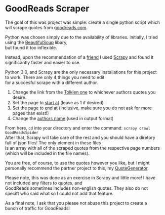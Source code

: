 # GoodReads Scraper
The goal of this was project was simple: create a single python script which will scrape quotes from [goodreads.com](https://www.goodreads.com/).  

Python was chosen simply due to the availability of libraries. Initially, I tried using the [BeautifulSoup](https://www.crummy.com/software/BeautifulSoup/bs4/doc/) libary,   
but found it too inflexible.  

Instead, upon the recommendation of a [friend](https://github.com/NikolasUntoten?fbclid=IwAR0OFgjtYodnWY9NpRLprwvD_bwnQhGB1bwULcWRFAwPz9YCEUzjbDfaq9g) I used [Scrapy](https://scrapy.org/) and found it significantly faster and easier to use.  

Python 3.0, and Scrapy are the only necessary installations for this project to work. There are only 4 things you need to edit  
for a succesful scrape with a different author. 
1. Change the link from the [Tolkien one](https://github.com/PieterBenjamin/GoodReads-Scraper/blob/master/GoodReads_Scraper/spiders/GoodReads_Spider.py#L5) to whichever authors quotes you desire. 
2. Set the page to [start at](https://github.com/PieterBenjamin/GoodReads-Scraper/blob/master/GoodReads_Scraper/spiders/GoodReads_Spider.py#L8) (leave as 1 if desired)
3. Set the page to [end at](https://github.com/PieterBenjamin/GoodReads-Scraper/blob/master/GoodReads_Scraper/spiders/GoodReads_Spider.py#L9) (inclusive, make sure you do not ask for more pages than exist!)
4. Change the [authors name](https://github.com/PieterBenjamin/GoodReads-Scraper/blob/master/GoodReads_Scraper/spiders/GoodReads_Spider.py#L10) (used in output format)  

From here, `cd` into your directory and enter the command: `scrapy crawl GoodReadsSpider`  
After that, Scrapy will take care of the rest and you should have a diretory full of json files! The only element in these files  
is an array with all of the scraped quotes from the respective page numbers (which will be included in the file names).   

You are free, of course, to use the quotes however you like, but I might personally recommend the partner project to this, my [QuoteGenerator](https://github.com/PieterBenjamin/QuoteGenerator).  


Please note, this was done as an exercise in Scrapy and little more! I have not included any filters to quotes, and  
GoodReads sometimes includes non-english quotes. They also do not specift who said what so I could not add that feature. 

As a final note, I ask that you please not abuse this project to create a bunch of traffic for GoodReads! 
